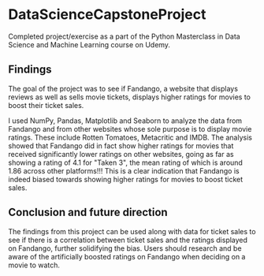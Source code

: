 # DataScienceCapstoneProject
Completed project/exercise as a part of the Python Masterclass in Data Science and Machine Learning course on Udemy.

## Findings
The goal of the project was to see if Fandango, a website that displays reviews as well as sells movie tickets, displays higher ratings for movies to boost their ticket sales.

I used NumPy, Pandas, Matplotlib and Seaborn to analyze the data from Fandango and from other websites whose sole purpose is to display movie ratings. These include Rotten Tomatoes, Metacritic and IMDB. The analysis showed that Fandango did in fact show higher ratings for movies that received significantly lower ratings on other websites, going as far as showing a rating of 4.1 for "Taken 3", the mean rating of which is around 1.86 across other platforms!!! This is a clear indication that Fandango is indeed biased towards showing higher ratings for movies to boost ticket sales.

## Conclusion and future direction

The findings from this project can be used along with data for ticket sales to see if there is a correlation between ticket sales and the ratings displayed on Fandango, further solidifying the bias. Users should research and be aware of the artificially boosted ratings on Fandango when deciding on a movie to watch.